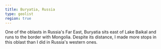 ```yaml
---
title: Buryatia, Russia
type: geolist
region: true
---
```

One of the oblasts in Russia's Far East, Buryatia sits east of Lake Baikal and runs to the border with Mongolia. Despite its distance, I made more stops in this oblast than I did in Russia's western ones. 